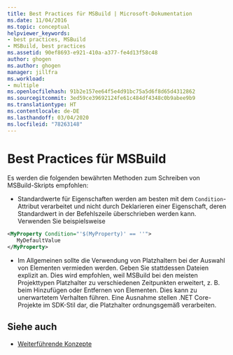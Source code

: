 ```yaml
---
title: Best Practices für MSBuild | Microsoft-Dokumentation
ms.date: 11/04/2016
ms.topic: conceptual
helpviewer_keywords:
- best practices, MSBuild
- MSBuild, best practices
ms.assetid: 90ef8693-e921-410a-a377-fe4d13f58c48
author: ghogen
ms.author: ghogen
manager: jillfra
ms.workload:
- multiple
ms.openlocfilehash: 91b2e157ee64f5e4d91bc75a5d6f8d65d4312862
ms.sourcegitcommit: 3ed59ce39692124fe61c484df4348c0b9abee9b9
ms.translationtype: HT
ms.contentlocale: de-DE
ms.lasthandoff: 03/04/2020
ms.locfileid: "78263148"
---
```

# <a name="msbuild-best-practices"></a>Best Practices für MSBuild

Es werden die folgenden bewährten Methoden zum Schreiben von MSBuild-Skripts empfohlen:

- Standardwerte für Eigenschaften werden am besten mit dem `Condition`-Attribut verarbeitet und nicht durch Deklarieren einer Eigenschaft, deren Standardwert in der Befehlszeile überschrieben werden kann. Verwenden Sie beispielsweise

```xml
<MyProperty Condition="'$(MyProperty)' == ''">
   MyDefaultValue
</MyProperty>
```

- Im Allgemeinen sollte die Verwendung von Platzhaltern bei der Auswahl von Elementen vermieden werden. Geben Sie stattdessen Dateien explizit an. Dies wird empfohlen, weil MSBuild bei den meisten Projekttypen Platzhalter zu verschiedenen Zeitpunkten erweitert, z. B. beim Hinzufügen oder Entfernen von Elementen. Dies kann zu unerwartetem Verhalten führen. Eine Ausnahme stellen .NET Core-Projekte im SDK-Stil dar, die Platzhalter ordnungsgemäß verarbeiten.

## <a name="see-also"></a>Siehe auch

- [Weiterführende Konzepte](../msbuild/msbuild-advanced-concepts.md)
